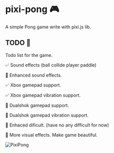 # pixi-pong :video_game:
A simple Pong game write with pixi.js lib.

## TODO :green_book:
Todo list for the game.

:white_check_mark: Sound effects (ball collide player paddle)

:black_square_button: Enhanced sound effects.

:white_check_mark: Xbox gamepad support.

:white_check_mark: Xbox gamepad vibration support.

:black_square_button: Dualshok gamepad support.

:black_square_button: Dualshok gamepad vibration support.

:black_square_button: Enhaced dificult. (have no any difficult for now)

:black_square_button: More visual effects. Make game beautiful.

![PixiPong](./docs/pixipong.gif)
